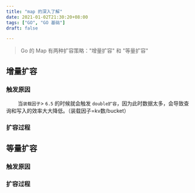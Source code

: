 ```yaml
---
title: "map 的深入了解"
date: 2021-01-02T21:30:20+08:00
tags: ["GO", "GO 基础"]
draft: false

---
```


> Go 的 Map 有两种扩容策略："增量扩容" 和 "等量扩容"

## 增量扩容

### 触发原因

&nbsp;&nbsp;&nbsp;&nbsp;&nbsp;&nbsp;&nbsp;&nbsp;当`装载因子`> `6.5` 的时候就会触发 `double扩容`，因为此时数据太多，会导致查询和写入的效率大大降低。（装载因子=kv数/bucket）

### 扩容过程

## 等量扩容

### 触发原因

### 扩容过程